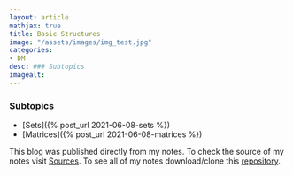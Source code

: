 ```yaml
---
layout: article
mathjax: true
title: Basic Structures
image: "/assets/images/img_test.jpg"
categories:
- DM
desc: ### Subtopics 
imagealt: 
---
```


### Subtopics
- [Sets]({% post_url 2021-06-08-sets %})
- [Matrices]({% post_url 2021-06-08-matrices %})

This blog was published directly from my notes.
To check the source of my notes visit [Sources](sources.html).
To see all of my notes download/clone this [repository](https://github.com/bovem/CS).